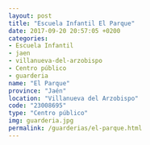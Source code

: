 ```yaml
---
layout: post
title: "Escuela Infantil El Parque"
date: 2017-09-20 20:57:05 +0200
categories:
- Escuela Infantil
- jaen
- villanueva-del-arzobispo
- Centro público
- guarderia
name: "El Parque"
province: "Jaén"
location: "Villanueva del Arzobispo"
code: "23008695"
type: "Centro público"
img: guarderia.jpg
permalink: /guarderias/el-parque.html
---
```

